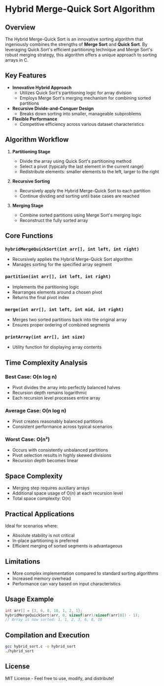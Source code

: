 # Hybrid Merge-Quick Sort Algorithm

## Overview

The Hybrid Merge-Quick Sort is an innovative sorting algorithm that ingeniously combines the strengths of **Merge Sort** and **Quick Sort**. By leveraging Quick Sort's efficient partitioning technique and Merge Sort's robust merging strategy, this algorithm offers a unique approach to sorting arrays in C.

## Key Features

- **Innovative Hybrid Approach**
  - Utilizes Quick Sort's partitioning logic for array division
  - Employs Merge Sort's merging mechanism for combining sorted partitions
- **Recursive Divide-and-Conquer Design**
  - Breaks down sorting into smaller, manageable subproblems
- **Flexible Performance**
  - Competitive efficiency across various dataset characteristics

## Algorithm Workflow

1. **Partitioning Stage**
   - Divide the array using Quick Sort's partitioning method
   - Select a pivot (typically the last element in the current range)
   - Redistribute elements: smaller elements to the left, larger to the right

2. **Recursive Sorting**
   - Recursively apply the Hybrid Merge-Quick Sort to each partition
   - Continue dividing and sorting until base cases are reached

3. **Merging Stage**
   - Combine sorted partitions using Merge Sort's merging logic
   - Reconstruct the fully sorted array

## Core Functions

### `hybridMergeQuickSort(int arr[], int left, int right)`
- Recursively applies the Hybrid Merge-Quick Sort algorithm
- Manages sorting for the specified array segment

### `partition(int arr[], int left, int right)`
- Implements the partitioning logic
- Rearranges elements around a chosen pivot
- Returns the final pivot index

### `merge(int arr[], int left, int mid, int right)`
- Merges two sorted partitions back into the original array
- Ensures proper ordering of combined segments

### `printArray(int arr[], int size)`
- Utility function for displaying array contents

## Time Complexity Analysis

### Best Case: O(n log n)
- Pivot divides the array into perfectly balanced halves
- Recursion depth remains logarithmic
- Each recursion level processes entire array

### Average Case: O(n log n)
- Pivot creates reasonably balanced partitions
- Consistent performance across typical scenarios

### Worst Case: O(n²)
- Occurs with consistently unbalanced partitions
- Pivot selection results in highly skewed divisions
- Recursion depth becomes linear

## Space Complexity

- Merging step requires auxiliary arrays
- Additional space usage of O(n) at each recursion level
- Total space complexity: O(n)

## Practical Applications

Ideal for scenarios where:
- Absolute stability is not critical
- In-place partitioning is preferred
- Efficient merging of sorted segments is advantageous

## Limitations

- More complex implementation compared to standard sorting algorithms
- Increased memory overhead
- Performance can vary based on input characteristics

## Usage Example

```c
int arr[] = {3, 6, 8, 10, 1, 2, 1};
hybridMergeQuickSort(arr, 0, sizeof(arr)/sizeof(arr[0]) - 1);
// Array is now sorted: 1, 1, 2, 3, 6, 8, 10
```

## Compilation and Execution

```bash
gcc hybrid_sort.c -o hybrid_sort
./hybrid_sort
```

## License

MIT License - Feel free to use, modify, and distribute!
